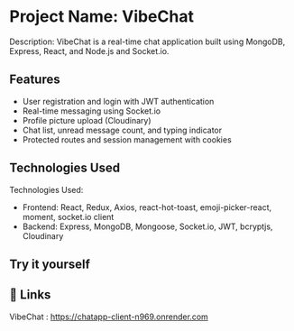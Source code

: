 
# Project Name: VibeChat


Description: VibeChat is a real-time chat application built using MongoDB, Express, React, and Node.js and Socket.io.




## Features


- User registration and login with JWT authentication
- Real-time messaging using Socket.io
- Profile picture upload (Cloudinary)
- Chat list, unread message count, and typing indicator
- Protected routes and session management with cookies

## Technologies Used

Technologies Used:

- Frontend: React, Redux, Axios, react-hot-toast, emoji-picker-react, moment, socket.io client
- Backend: Express, MongoDB, Mongoose, Socket.io, JWT, bcryptjs, Cloudinary

## Try it yourself


## 🔗 Links

VibeChat : https://chatapp-client-n969.onrender.com
